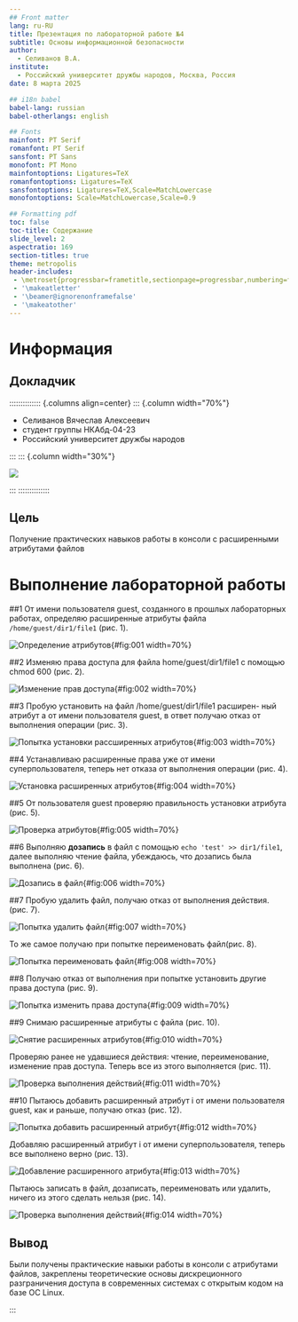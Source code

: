 ```yaml
---
## Front matter
lang: ru-RU
title: Презентация по лабораторной работе №4
subtitle: Основы информационной безопасности
author:
  - Селиванов В.А.
institute:
  - Российский университет дружбы народов, Москва, Россия
date: 8 марта 2025

## i18n babel
babel-lang: russian
babel-otherlangs: english

## Fonts
mainfont: PT Serif
romanfont: PT Serif
sansfont: PT Sans
monofont: PT Mono
mainfontoptions: Ligatures=TeX
romanfontoptions: Ligatures=TeX
sansfontoptions: Ligatures=TeX,Scale=MatchLowercase
monofontoptions: Scale=MatchLowercase,Scale=0.9

## Formatting pdf
toc: false
toc-title: Содержание
slide_level: 2
aspectratio: 169
section-titles: true
theme: metropolis
header-includes:
 - \metroset{progressbar=frametitle,sectionpage=progressbar,numbering=fraction}
 - '\makeatletter'
 - '\beamer@ignorenonframefalse'
 - '\makeatother'
---
```


# Информация

## Докладчик

:::::::::::::: {.columns align=center}
::: {.column width="70%"}

  * Селиванов Вячеслав Алексеевич
  * студент группы НКАбд-04-23
  * Российский университет дружбы народов

:::
::: {.column width="30%"}

![](./image/me.jpg)

:::
::::::::::::::

## Цель

Получение практических навыков работы в консоли с расширенными
атрибутами файлов


# Выполнение лабораторной работы

##1
 От имени пользователя guest, созданного в прошлых лабораторных работах, определяю расширенные атрибуты файлa `/home/guest/dir1/file1` (рис. 1).

![Определение атрибутов](image/1.png){#fig:001 width=70%}

##2
 Изменяю права доступа для файла home/guest/dir1/file1 с помощью chmod 600 (рис. 2).

![Изменение прав доступа](image/2.png){#fig:002 width=70%}

##3
 Пробую установить на файл /home/guest/dir1/file1 расширен-
ный атрибут a от имени пользователя guest, в ответ получаю отказ от выполнения операции (рис. 3).

![Попытка установки рассширенных атрибутов](image/3.png){#fig:003 width=70%}

##4
 Устанавливаю расширенные права уже от имени суперпользователя, теперь нет отказа от выполнения операции (рис. 4).

![Установка расширенных атрибутов](image/4.png){#fig:004 width=70%}

##5
 От пользователя guest проверяю правильность установки атрибута (рис. 5).

![Проверка атрибутов](image/5.png){#fig:005 width=70%}

##6
 Выполняю **дозапись** в файл с помощью `echo 'test' >> dir1/file1`, далее выполняю чтение файла, убеждаюсь, что дозапись была выполнена (рис. 6).

![Дозапись в файл](image/6.png){#fig:006 width=70%}

##7
 Пробую удалить файл, получаю отказ от выполнения действия.  (рис. 7).

![Попытка удалить файл](image/7.png){#fig:007 width=70%}

То же самое получаю при попытке переименовать файл(рис. 8).

![Попытка переименовать файл](image/8.png){#fig:008 width=70%}

##8
 Получаю отказ от выполнения при попытке установить другие права доступа (рис. 9).

![Попытка изменить права доступа](image/9.png){#fig:009 width=70%}

##9
 Снимаю расширенные атрибуты с файла (рис. 10).

![Снятие расширенных атрибутов](image/10.png){#fig:010 width=70%}

Проверяю ранее не удавшиеся действия: чтение, переименование, изменение прав доступа. Теперь все из этого выполняется (рис. 11).

![Проверка выполнения действий](image/11.png){#fig:011 width=70%}

##10
 Пытаюсь добавить расширенный атрибут i от имени пользователя guest, как и раньше, получаю отказ (рис. 12).

![Попытка добавить расширенный атрибут](image/12.png){#fig:012 width=70%}

Добавляю расширенный атрибут i от имени суперпользователя, теперь все выполнено верно (рис. 13).

![Добавление расширенного атрибута](image/13.png){#fig:013 width=70%}

Пытаюсь записать в файл, дозаписать, переименовать или удалить, ничего из этого сделать нельзя (рис. 14).

![Проверка выполнения действий](image/14.png){#fig:014 width=70%}

## Вывод

Были получены практические навыки работы в консоли с атрибутами файлов, закреплены теоретические основы дискреционного разграничения доступа в современных системах с открытым кодом на базе ОС Linux.


:::
